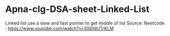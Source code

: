 # Apna-clg-DSA-sheet-Linked-List



Linked list
use a slow and fast pointer to get middle of list
Source:
Neetcode : https://www.youtube.com/watch?v=S5bfdUTrKLM
